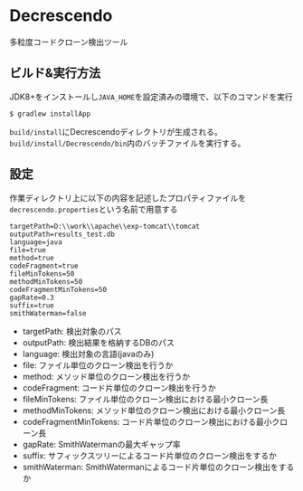 # Decrescendo
多粒度コードクローン検出ツール

## ビルド&実行方法

JDK8+をインストールし`JAVA_HOME`を設定済みの環境で、以下のコマンドを実行

```
$ gradlew installApp
```

`build/install`にDecrescendoディレクトリが生成される。
`build/install/Decrescendo/bin`内のバッチファイルを実行する。

## 設定
作業ディレクトリ上に以下の内容を記述したプロパティファイルを`decrescendo.properties`という名前で用意する

```
targetPath=D:\\work\\apache\\exp-tomcat\\tomcat
outputPath=results_test.db
language=java
file=true
method=true
codeFragment=true
fileMinTokens=50
methodMinTokens=50
codeFragmentMinTokens=50
gapRate=0.3
suffix=true
smithWaterman=false
```

- targetPath: 検出対象のパス
- outputPath: 検出結果を格納するDBのパス
- language: 検出対象の言語(javaのみ)
- file: ファイル単位のクローン検出を行うか
- method: メソッド単位のクローン検出を行うか
- codeFragment: コード片単位のクローン検出を行うか
- fileMinTokens: ファイル単位のクローン検出における最小クローン長
- methodMinTokens: メソッド単位のクローン検出における最小クローン長
- codeFragmentMinTokens: コード片単位のクローン検出における最小クローン長
- gapRate: SmithWatermanの最大ギャップ率
- suffix: サフィックスツリーによるコード片単位のクローン検出をするか
- smithWaterman: SmithWatermanによるコード片単位のクローン検出をするか